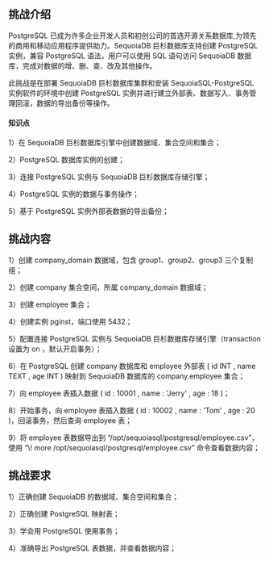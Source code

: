 ## 挑战介绍

PostgreSQL 已成为许多企业开发人员和初创公司的首选开源关系数据库,为领先的商用和移动应用程序提供助力。SequoiaDB 巨杉数据库支持创建 PostgreSQL 实例，兼容 PostgreSQL 语法，用户可以使用 SQL 语句访问 SequoiaDB 数据库，完成对数据的增、删、查、改及其他操作。

此挑战是在部署 SequoiaDB 巨杉数据库集群和安装 SequoiaSQL-PostgreSQL 实例软件的环境中创建 PostgreSQL 实例并进行建立外部表、数据写入、事务管理回滚，数据的导出备份等操作。

#### 知识点

1）在 SequoiaDB 巨杉数据库引擎中创建数据域、集合空间和集合；

2）PostgreSQL 数据库实例的创建；

3）连接 PostgreSQL 实例与 SequoiaDB 巨杉数据库存储引擎；

4）PostgreSQL 实例的数据与事务操作；

5）基于 PostgreSQL 实例外部表数据的导出备份；

## 挑战内容

1）创建 company_domain 数据域，包含 group1、group2、group3 三个复制组；

2）创建 company 集合空间，所属 company_domain 数据域；

3）创建 employee 集合；

4）创建实例 pginst，端口使用 5432；

5）配置连接 PostgreSQL 实例与 SequoiaDB 巨杉数据库存储引擎（transaction 设置为 on ，默认开启事务）；

6）在 PostgreSQL 创建 company 数据库和 employee 外部表 ( id INT , name TEXT , age INT ) 映射到 SequoiaDB 数据库的 company.employee 集合；

7）向 employee 表插入数据 ( id : 10001 , name : 'Jerry' , age : 18 )；

8）开始事务，向 employee 表插入数据 ( id : 10002 , name : 'Tom' , age : 20 )，回滚事务，然后查询 employee 表；

9）将 employee 表数据导出到 “/opt/sequoiasql/postgresql/employee.csv”，使用 “\\! more /opt/sequoiasql/postgresql/employee.csv” 命令查看数据内容；

## 挑战要求

1）正确创建 SequoiaDB 的数据域、集合空间和集合；

2）正确创建 PostgreSQL 映射表；

3）学会用 PostgreSQL 使用事务；

4）准确导出 PostgreSQL 表数据，并查看数据内容；

<!---

1）登陆操作系统用户 sdbadmin；

```shell
su - sdbadmin
```
>Note:
>
>用户 sdbadmin 的密码为`sdbadmin`

2）创建 SequoiaDB 逻辑域、集合空间和集合；

```javascript
sdb
var db = new Sdb ( "localhost", 11810 ) ;
db.createDomain ( "company_domain", ["group1", "group2", "group3"], { AutoSplit : true } ) ;
db.createCS ( "company", { Domain: "company_domain" } ) ;
db.company.createCL ( "employee", { "ShardingKey" : { "id" : 1 } , "ShardingType" : "hash" , "ReplSize" : -1 , "Compressed" : true , "CompressionType" : "lzw" , "AutoSplit" : true , "EnsureShardingIndex" : false } ) ;
```

3）退出 SequoiaDB Shell；

```shell
quit ;
```

4）创建 PostgreSQL 实例和数据库；

```shell
/opt/sequoiasql/postgresql/bin/sdb_sql_ctl addinst pginst -D database/5432/ -p 5432
/opt/sequoiasql/postgresql/bin/sdb_sql_ctl start pginst
/opt/sequoiasql/postgresql/bin/sdb_sql_ctl createdb company pginst
/opt/sequoiasql/postgresql/bin/psql -p 5432 company
```

5）建立连接；

```sql
CREATE EXTENSION sdb_fdw ;
CREATE SERVER sdb_server FOREIGN DATA WRAPPER sdb_fdw OPTIONS (address '127.0.0.1', service '11810', user '', password '', preferedinstance 'A', transaction 'on' ) ;
CREATE FOREIGN TABLE employee (id int, name text, age int) SERVER sdb_server options ( collectionspace 'company', collection 'employee', decimal 'on' ) ;
```

6）开始事务；

```sql
BEGIN work ;
INSERT INTO employee VALUES (10001, 'Georgi', 48) ;
COMMIT ;
SELECT * FROM employee ;
```

7）导出数据；

```
COPY (SELECT * FROM employee) TO '/opt/sequoiasql/postgresql/employee.csv' with delimiter ',' csv;
\! more /opt/sequoiasql/postgresql/employee.csv
\q
```






--->
